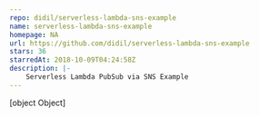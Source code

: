 ```yaml
---
repo: didil/serverless-lambda-sns-example
name: serverless-lambda-sns-example
homepage: NA
url: https://github.com/didil/serverless-lambda-sns-example
stars: 36
starredAt: 2018-10-09T04:24:58Z
description: |-
    Serverless Lambda PubSub via SNS Example
---
```


[object Object]
